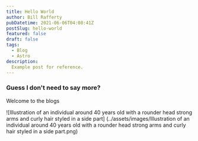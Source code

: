 ```yaml
---
title: Hello World
author: Bill Rafferty
pubDatetime: 2021-06-06T04:08:41Z
postSlug: hello-world
featured: false
draft: false
tags:
  - Blog
  - Astro
description:
  Example post for reference.
---
```

### Guess I don't need to say more?

Welcome to the blogs

![Illustration of an individual around 40 years old with a rounder head strong arms and curly hair styled in a side part] (../assets/images/Illustration of an individual around 40 years old with a rounder head strong arms and curly hair styled in a side part.png)




